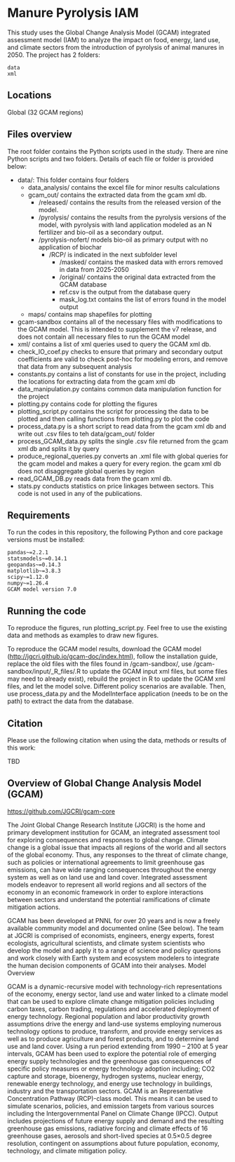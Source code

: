 # Manure Pyrolysis IAM

This study uses the Global Change Analysis Model (GCAM) integrated assessment model (IAM) to analyze the impact on food, energy, land use, and climate sectors from the introduction of pyrolysis of animal manures in 2050. The project has 2 folders:

    data
    xml

## Locations

Global (32 GCAM regions)

## Files overview

The root folder contains the Python scripts used in the study. There are nine Python scripts and two folders. Details of each file or folder is provided below:

- data/: This folder contains four folders
  - data_analysis/ contains the excel file for minor results calculations
  - gcam_out/ contains the extracted data from the gcam xml db. 
    - /released/ contains the results from the released version of the model. 
    - /pyrolysis/ contains the results from the pyrolysis versions of the model, with pyrolysis with land application modeled as an N fertilizer and bio-oil as a secondary output. 
    - /pyrolysis-nofert/ models bio-oil as primary output with no application of biochar 
      - /RCP/ is indicated in the next subfolder level
        - /masked/ contains the masked data with errors removed in data from 2025-2050
        - /original/ contains the original data extracted from the GCAM database
        - ref.csv is the output from the database query
        - mask_log.txt contains the list of errors found in the model output
  - maps/ contains map shapefiles for plotting
- gcam-sandbox contains all of the necessary files with modifications to the GCAM model. This is intended to supplement the v7 release, and does not contain all necessary files to run the GCAM model
- xml/ contains a list of xml queries used to query the GCAM xml db.
- check_IO_coef.py checks to ensure that primary and secondary output coefficients are valid to check post-hoc for modeling errors, and remove that data from any subsequent analysis
- constants.py contains a list of constants for use in the project, including the locations for extracting data from the gcam xml db
- data_manipulation.py contains common data manipulation function for the project
- plotting.py contains code for plotting the figures
- plotting_script.py contains the script for processing the data to be plotted and then calling functions from plotting.py to plot the code
- process_data.py is a short script to read data from the gcam xml db and write out .csv files to teh data/gcam_out/ folder
- process_GCAM_data.py splits the single .csv file returned from the gcam xml db and splits it by query
- produce_regional_queries.py converts an .xml file with global queries for the gcam model and makes a query for every region. the gcam xml db does not disaggregate global queries by region
- read_GCAM_DB.py reads data from the gcam xml db.
- stats.py conducts statistics on price linkages between sectors. This code is not used in any of the publications.

## Requirements

To run the codes in this repository, the following Python and core package versions must be installed:

    pandas~=2.2.1
    statsmodels~=0.14.1
    geopandas~=0.14.3
    matplotlib~=3.8.3
    scipy~=1.12.0
    numpy~=1.26.4
    GCAM model version 7.0

## Running the code

To reproduce the figures, run plotting_script.py. Feel free to use the existing data and methods as examples to draw new figures.

To reproduce the GCAM model results, download the GCAM model (http://jgcri.github.io/gcam-doc/index.html), follow the installation guide, replace the old files with the files found in /gcam-sandbox/, use /gcam-sandbox/input/<scenario>_R_files/<config>.R to update the GCAM input xml files, but some files may need to already exist), rebuild the project in R to update the GCAM xml files, and let the model solve. Different policy scenarios are available. Then, use process_data.py and the ModelInterface application (needs to be on the path) to extract the data from the database.

## Citation

Please use the following citation when using the data, methods or results of this work:

TBD

## Overview of Global Change Analysis Model (GCAM)

https://github.com/JGCRI/gcam-core

The Joint Global Change Research Institute (JGCRI) is the home and primary development institution for GCAM, an integrated assessment tool for exploring consequences and responses to global change. Climate change is a global issue that impacts all regions of the world and all sectors of the global economy. Thus, any responses to the threat of climate change, such as policies or international agreements to limit greenhouse gas emissions, can have wide ranging consequences throughout the energy system as well as on land use and land cover. Integrated assessment models endeavor to represent all world regions and all sectors of the economy in an economic framework in order to explore interactions between sectors and understand the potential ramifications of climate mitigation actions.

GCAM has been developed at PNNL for over 20 years and is now a freely available community model and documented online (See below). The team at JGCRI is comprised of economists, engineers, energy experts, forest ecologists, agricultural scientists, and climate system scientists who develop the model and apply it to a range of science and policy questions and work closely with Earth system and ecosystem modelers to integrate the human decision components of GCAM into their analyses.
Model Overview

GCAM is a dynamic-recursive model with technology-rich representations of the economy, energy sector, land use and water linked to a climate model that can be used to explore climate change mitigation policies including carbon taxes, carbon trading, regulations and accelerated deployment of energy technology. Regional population and labor productivity growth assumptions drive the energy and land-use systems employing numerous technology options to produce, transform, and provide energy services as well as to produce agriculture and forest products, and to determine land use and land cover. Using a run period extending from 1990 – 2100 at 5 year intervals, GCAM has been used to explore the potential role of emerging energy supply technologies and the greenhouse gas consequences of specific policy measures or energy technology adoption including; CO2 capture and storage, bioenergy, hydrogen systems, nuclear energy, renewable energy technology, and energy use technology in buildings, industry and the transportation sectors. GCAM is an Representative Concentration Pathway (RCP)-class model. This means it can be used to simulate scenarios, policies, and emission targets from various sources including the Intergovernmental Panel on Climate Change (IPCC). Output includes projections of future energy supply and demand and the resulting greenhouse gas emissions, radiative forcing and climate effects of 16 greenhouse gases, aerosols and short-lived species at 0.5×0.5 degree resolution, contingent on assumptions about future population, economy, technology, and climate mitigation policy.

